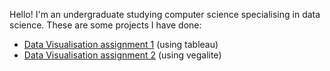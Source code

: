 Hello! I'm an undergraduate studying computer science specialising in data science.
These are some projects I have done:
<ul>
  <li><a href="https://public.tableau.com/app/profile/ovylia.lie/viz/video_game_sales_16616900705400/Video_Game_Sales_db">Data Visualisation assignment 1</a> (using tableau)</li>
  <li><a href="https://olie0001.github.io/3179_assignment2/">Data Visualisation assignment 2</a> (using vegalite)</li>
</ul>
